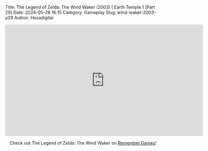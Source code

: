 Title: The Legend of Zelda: The Wind Waker (2003) | Earth Temple 1 [Part 29]
Date: 2024-05-28 16:15
Category: Gameplay
Slug: wind-waker-2003-p29
Author: Hexadigital

<center><iframe src="https://www.youtube.com/embed/dXuBRjOS7Q0?feature=oembed" allow="accelerometer; autoplay; encrypted-media; gyroscope; picture-in-picture" width="640" height="360" frameborder="0"></iframe>

Check out The Legend of Zelda: The Wind Waker on [Remember.Games](https://remember.games/game/1462/the-legend-of-zelda-the-wind-waker/)!</center>